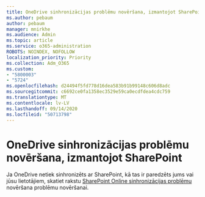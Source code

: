 ```yaml
---
title: OneDrive sinhronizācijas problēmu novēršana, izmantojot SharePoint
ms.author: pebaum
author: pebaum
manager: mnirkhe
ms.audience: Admin
ms.topic: article
ms.service: o365-administration
ROBOTS: NOINDEX, NOFOLLOW
localization_priority: Priority
ms.collection: Adm_O365
ms.custom:
- "5800003"
- "5724"
ms.openlocfilehash: d24494f5fd778d16dea583b91b99148c606d8adc
ms.sourcegitcommit: c6692ce0fa1358ec3529e59ca0ecdfdea4cdc759
ms.translationtype: MT
ms.contentlocale: lv-LV
ms.lasthandoff: 09/14/2020
ms.locfileid: "50713798"
---
```

# <a name="fix-onedrive-sync-issues-with-sharepoint"></a>OneDrive sinhronizācijas problēmu novēršana, izmantojot SharePoint

Ja OneDrive netiek sinhronizēts ar SharePoint, kā tas ir paredzēts jums vai jūsu lietotājiem, skatiet rakstu [SharePoint Online sinhronizācijas problēmu](https://support.office.com/article/fix-sharepoint-online-sync-problems-aaa2d172-8d45-4e94-9c04-5364d04ca2f4?ui=en-US&rs=en-US&ad=US) novēršana problēmu novēršanai.
